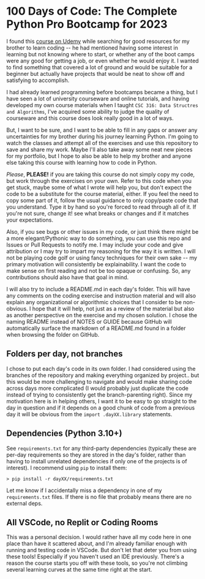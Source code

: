 # 100 Days of Code: The Complete Python Pro Bootcamp for 2023

I found this [course on Udemy](https://www.udemy.com/course/100-days-of-code/)
while searching for good resources for my brother to learn coding -- he had
mentioned having some interest in learning but not knowing where to start, or
whether any of the boot camps were any good for getting a job, or even whether
he would enjoy it. I wanted to find something that covered a lot of ground and
would be suitable for a beginner but actually have projects that would be neat
to show off and satisfying to accomplish.

I had already learned programming before bootcamps became a thing, but I have
seen a lot of university courseware and online tutorials, and having developed
my own course materials when I taught `CSC 316: Data Structres and Algorithms`,
I've acquired some ability to judge the quality of courseware and this course
does look really good in a lot of ways.

But, I want to be sure, and I want to be able to fill in any gaps or answer any
uncertainties for my brother during his journey learning Python. I'm going to
watch the classes and attempt all of the exercises and use this repository to
save and share my work. Maybe I'll also take away some neat new pieces for my
portfolio, but I hope to also be able to help my brother and anyone else taking
this course with learning how to code in Python.

_Please_, **PLEASE!** if you are taking this course do not simply copy my code,
but work through the exercises on your own. Refer to this code when you get
stuck, maybe some of what I wrote will help you, but don't expect the code to
be a substitute for the course material, either.  If you feel the need to copy
some part of it, follow the usual guidance to only copy/paste code that you
understand.  Type it by hand so you're forced to read through all of it.  If
you're not sure, change it! see what breaks or changes and if it matches your
expectations.

Also, if you see bugs or other issues in my code, or just think there might be
a more elegant/Pythonic way to do something, you can use this repo and Issues
or Pull Requests to notify me.  I may include your code and give attribution or
I may try to impart my reasoning for the way it is written.  I will not be
playing code golf or using fancy techniques for their own sake -- my primary
motivation will consistently be explainability.  I want the code to make sense
on first reading and not be too opaque or confusing.  So, any contributions
should also have that goal in mind.

I will also try to include a README.md in each day's folder.  This will have any
comments on the coding exercise and instruction material and will also explain
any organizational or algorithmic choices that I consider to be non-obvious.  I
hope that it will help, not just as a review of the material but also as another
perspective on the exercise and my chosen solution.  I chose the naming README
instead of NOTES or GUIDE because GitHub will automatically surface the markdown
of a README.md found in a folder when browsing the folder on GitHub.

## Folders per day, not branches

I chose to put each day's code in its own folder.  I had considered using the
branches of the repository and making everything organized by project.. but this
would be more challenging to navigate and would make sharing code across days
more complicated (I would probably just duplicate the code instead of trying to
consistently get the branch-parenting right).  Since my motivation here is in
helping others, I want it to be easy to go straight to the day in question and
if it depends on a good chunk of code from a previous day it will be obvious
from the `import .dayXX.library` statements.

## Dependencies (Python 3.10+)

See `requirements.txt` for any third-party dependencies (typically these are
per-day requirements so they are stored in the day's folder, rather than having
to install unrelated dependencies if only one of the projects is of interest).
I recommend using `pip` to install them:

```
> pip install -r dayXX/requirements.txt
```

Let me know if I accidentally miss a dependency in one of my `requirements.txt`
files.  If there is no file that probably means there are no external deps.

## All VSCode, no Replit or Coding Rooms

This was a personal decision.  I would rather have all my code here in one place
than have it scattered about, and I'm already familiar enough with running and
testing code in VSCode.  But don't let that deter you from using these tools!
Especially if you haven't used an IDE previously.  There's a reason the course
starts you off with these tools, so you're not climbing several learning curves
at the same time right at the start.

